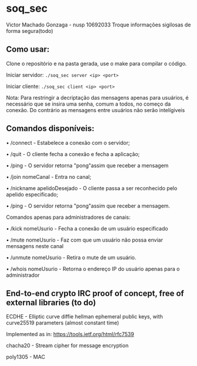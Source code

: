 # soq_sec
Victor Machado Gonzaga - nusp 10692033
Troque informações sigilosas de forma segura(todo)

## Como usar:
Clone o repositório e na pasta gerada, use o make para compilar o código.

Iniciar servidor:
```./soq_sec server <ip> <port>```

Iniciar cliente:
```./soq_sec client <ip> <port>```

Nota: Para restringir a decriptação das mensagens apenas para usuários, é necessário que se insira uma senha, comum a todos, no começo da conexão. Do contrário as mensagens entre usuários não serão intelígiveis

## Comandos disponíveis:

• /connect - Estabelece a conexão com o servidor;

• /quit - O cliente fecha a conexão e fecha a aplicação;

• /ping - O servidor retorna "pong"assim que receber a mensagem

• /join nomeCanal - Entra no canal;

• /nickname apelidoDesejado - O cliente passa a ser reconhecido pelo apelido especificado;

• /ping - O servidor retorna "pong"assim que receber a mensagem.

Comandos apenas para administradores de canais:

• /kick nomeUsurio - Fecha a conexão de um usuário especificado

• /mute nomeUsurio - Faz com que um usuário não possa enviar mensagens neste canal

• /unmute nomeUsurio - Retira o mute de um usuário.

• /whois nomeUsurio - Retorna o endereço IP do usuário apenas para o administrador

## End-to-end crypto IRC proof of concept, free of external libraries (to do)
ECDHE - Elliptic curve diffie hellman ephemeral public keys, with curve25519 parameters (almost constant time)

Implemented as in: https://tools.ietf.org/html/rfc7539

chacha20 - Stream cipher for message encryption

poly1305 - MAC
